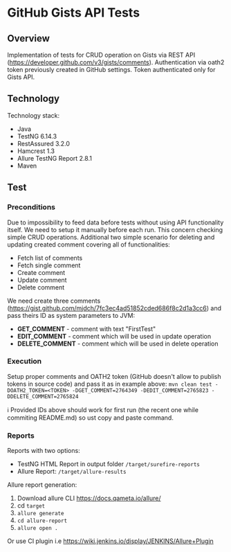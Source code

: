 # GitHub Gists API Tests
## Overview
Implementation of tests for CRUD operation on Gists via REST API (https://developer.github.com/v3/gists/comments).
Authentication via oath2 token previously created in GitHub settings. Token authenticated only for Gists API.

## Technology
Technology stack:
* Java
* TestNG 6.14.3
* RestAssured 3.2.0
* Hamcrest 1.3
* Allure TestNG Report 2.8.1
* Maven

## Test
### Preconditions
Due to impossibility to feed data before tests without using API functionality itself. We need to setup it manually before each run.
This concern checking simple CRUD operations. Additional two simple scenario for deleting and updating created comment covering all of functionalities:
* Fetch list of comments
* Fetch single comment
* Create comment
* Update comment
* Delete comment

We need create three comments (https://gist.github.com/mjdch/7fc3ec4ad51852cded686f8c2d1a3cc6) and pass theirs ID as system parameters to JVM:

* **GET_COMMENT** - comment with text "FirstTest" 
* **EDIT_COMMENT** - comment which will be used in update operation
* **DELETE_COMMENT** - comment which will be used in delete operation

### Execution
Setup proper comments and OATH2 token (GitHub doesn't allow to publish tokens in source code) and pass it as in example above:
`mvn clean test -DOATH2_TOKEN=<TOKEN> -DGET_COMMENT=2764349 -DEDIT_COMMENT=2765823 -DDELETE_COMMENT=2765824`

:information_source: Provided IDs above should work for first run (the recent one while commiting README.md) so ust copy and paste command.

### Reports

Reports with two options:
* TestNG HTML Report in output folder `/target/surefire-reports`
* Allure Report: `/target/allure-results` 

Allure report generation:
1. Download allure CLI https://docs.qameta.io/allure/
2. cd `target`
3. `allure generate`
4. `cd allure-report`
5. `allure open .`

Or use CI plugin i.e https://wiki.jenkins.io/display/JENKINS/Allure+Plugin




